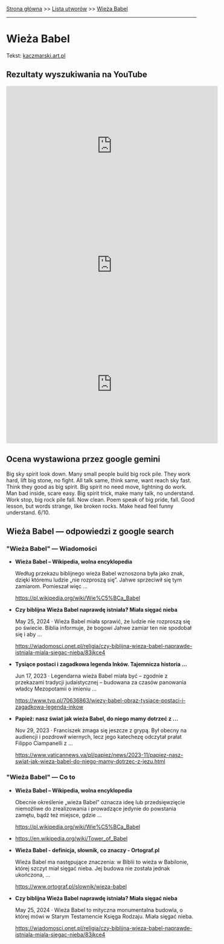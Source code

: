 [Strona główna](../index.md) >> [Lista utworów](../list.md) >> [Wieża Babel](635.md)

---

# Wieża Babel

Tekst: [kaczmarski.art.pl](https://www.kaczmarski.art.pl/tworczosc/wiersze/wieza-babel/)

## Rezultaty wyszukiwania na YouTube

<iframe width="560" height="315" src="https://www.youtube.com/embed/8Co2E8LHXU0?si=IdontcarewhotheIRSsendsImnotpayingtaxes" title="YouTube video player" frameborder="0" allow="accelerometer; autoplay; clipboard-write; encrypted-media; gyroscope; picture-in-picture; web-share" referrerpolicy="strict-origin-when-cross-origin" allowfullscreen></iframe>

<iframe width="560" height="315" src="https://www.youtube.com/embed/8_JDaawrH6Q?si=IdontcarewhotheIRSsendsImnotpayingtaxes" title="YouTube video player" frameborder="0" allow="accelerometer; autoplay; clipboard-write; encrypted-media; gyroscope; picture-in-picture; web-share" referrerpolicy="strict-origin-when-cross-origin" allowfullscreen></iframe>

<iframe width="560" height="315" src="https://www.youtube.com/embed/HLfjDVROxVI?si=IdontcarewhotheIRSsendsImnotpayingtaxes" title="YouTube video player" frameborder="0" allow="accelerometer; autoplay; clipboard-write; encrypted-media; gyroscope; picture-in-picture; web-share" referrerpolicy="strict-origin-when-cross-origin" allowfullscreen></iframe>

## Ocena wystawiona przez google gemini

Big sky spirit look down. Many small people build big rock pile. They work hard, lift big stone, no fight. All talk same, think same, want reach sky fast. Think they good as big spirit. Big spirit no need move, lightning do work. Man bad inside, scare easy. Big spirit trick, make many talk, no understand. Work stop, big rock pile fall. Now clean. Poem speak of big pride, fall. Good lesson, but words strange, like broken rocks. Make head feel funny understand. 6/10.


## Wieża Babel — odpowiedzi z google search

### "Wieża Babel" — Wiadomości

- **Wieża Babel – Wikipedia, wolna encyklopedia**

    Według przekazu biblijnego wieża Babel wznoszona była jako znak, dzięki któremu ludzie „nie rozproszą się”. Jahwe sprzeciwił się tym zamiarom. Pomieszał więc ... 

   <https://pl.wikipedia.org/wiki/Wie%C5%BCa_Babel>
- **Czy biblijna Wieża Babel naprawdę istniała? Miała sięgać nieba**

    May 25, 2024  ·  Wieża Babel miała sprawić, że ludzie nie rozproszą się po świecie. Biblia informuje, że bogowi Jahwe zamiar ten nie spodobał się i aby ... 

   <https://wiadomosci.onet.pl/religia/czy-biblijna-wieza-babel-naprawde-istniala-miala-siegac-nieba/83jkce4>
- **Tysiące postaci i zagadkowa legenda Inków. Tajemnicza historia ...**

    Jun 17, 2023  ·  Legendarna wieża Babel miała być – zgodnie z przekazami tradycji judaistycznej – budowana za czasów panowania władcy Mezopotamii o imieniu ... 

   <https://www.tvp.pl/70636863/wiezy-babel-obraz-tysiace-postaci-i-zagadkowa-legenda-inkow>
- **Papież: nasz świat jak wieża Babel, do niego mamy dotrzeć z ...**

    Nov 29, 2023  ·  Franciszek zmaga się jeszcze z grypą. Był obecny na audiencji i pozdrowił wiernych, lecz jego katechezę odczytał prałat Filippo Ciampanelli z ... 

   <https://www.vaticannews.va/pl/papiez/news/2023-11/papiez-nasz-swiat-jak-wieza-babel-do-niego-mamy-dotrzec-z-jezu.html>

### "Wieża Babel" — Co to

- **Wieża Babel – Wikipedia, wolna encyklopedia**

    Obecnie określenie „wieża Babel” oznacza ideę lub przedsięwzięcie niemożliwe do zrealizowania i prowadzące jedynie do powstania zamętu, bądź też miejsce, gdzie ... 

   <https://pl.wikipedia.org/wiki/Wie%C5%BCa_Babel>
- <https://en.wikipedia.org/wiki/Tower_of_Babel>
- **Wieża Babel - definicja, słownik, co znaczy - Ortograf.pl**

    Wieża Babel ma następujące znaczenia: w Biblii to wieża w Babilonie, której szczyt miał sięgać nieba. Jej budowa nie została jednak ukończona, ... 

   <https://www.ortograf.pl/slownik/wieza-babel>
- **Czy biblijna Wieża Babel naprawdę istniała? Miała sięgać nieba**

    May 25, 2024  ·  Wieża Babel to mityczna monumentalna budowla, o której mówi w Starym Testamencie Księga Rodzaju. Miała sięgać nieba. 

   <https://wiadomosci.onet.pl/religia/czy-biblijna-wieza-babel-naprawde-istniala-miala-siegac-nieba/83jkce4>


